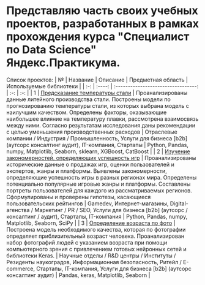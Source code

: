 # Представляю часть своих учебных проектов, разработанных в рамках прохождения курса "Специалист по Data Science" Яндекс.Практикума.  
Список проектов:
| № | Название | Описание | Предметная область | Используемые библиотеки |
| :-: | :----: | :---------------------------------: | :-: | :-: |
| 1 | [Предсказание температуры стали](https://[github.com/DanilaTarasov4/practicum_projects/tree/main/steel_temperature](https://github.com/FollowforDunken/Yandex_projects/tree/main/steel_temperature)) | Проанализированы данные литейного производства стали. Построены модели по прогнозированию температуры стали, из которых выбрана модель с наилучшим качеством. Определены факторы, оказывающие наибольшее влияние на температуру плавки, рассмотрена взаимосвязь между ними. Согласно результатам исследования даны рекомендации с целью уменьшения производственных расходов | Отраслевые компании / Индустрия / Промышленность, Услуги для бизнеса [b2b] (аутсорс консалтинг аудит), IT-компания, Стартапы | Python, Pandas, numpy, Matplotlib, Seaborn, sklearn, XGBoost, CatBoost |
| 2 | [Изучение закономерностей, определяющих успешность игр](https://github.com/DanilaTarasov4/practicum_projects/tree/main/games_success) | Проанализированы исторические данные о продажах игр, оценки пользователей и экспертов, жанры и платформы. Выявлены закономерности, определяющие успешность игры в разных регионах мира. Определены потенциально популярные игровые жанры и платформы. Составлены портреты пользователей для каждого из рассматриваемых регионов. Сформулированы и проверены гипотезы, касающиеся пользовательских рейтингов | Gamedev, Интернет-магазины, Digital-агенства / Маркетинг / PR / SEO, Услуги для бизнеса [b2b] (аутсорс / консалтинг / аудит), Стартапы, IT-компания | Python, Pandas, numpy, Matplotlib, Seaborn, SciPy |
| 3 | [Определение возраста по фото](https://github.com/DanilaTarasov4/practicum_projects/tree/main/computer_vision) | Построена модель необходимого качества, которая по фотографии определяет приблизительный возраст человека. Проанализирован набор фотографий людей с указанием возраста при помощи компьютерного зрения с привлечением готовых нейронных сетей и библиотеки Keras. | Научные отделы / R&D центры / Институты / Резиденты наукоградов, Информационная безопасность, Ритейл / E-commerce, Стартапы, IT-компания, Услуги для бизнеса [b2b] (аутсорс консалтинг аудит) | Pandas, keras, Matplotlib, Seaborn |
